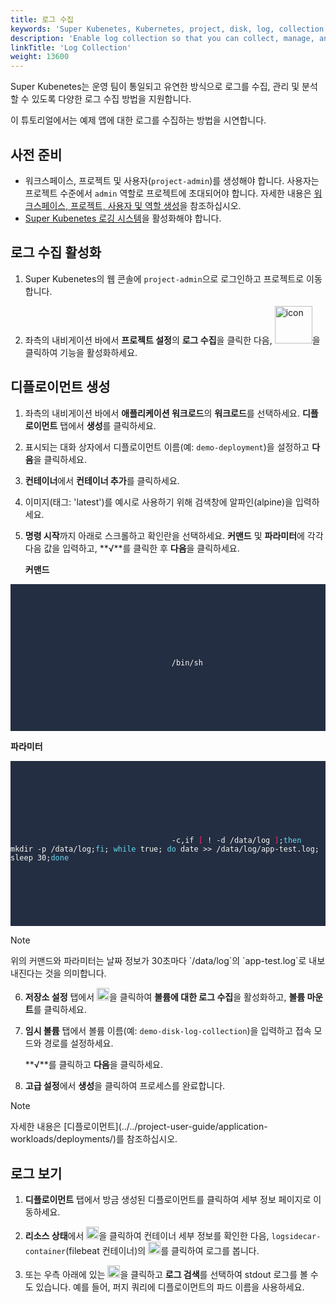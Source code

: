 ```yaml
---
title: 로그 수집
keywords: 'Super Kubenetes, Kubernetes, project, disk, log, collection'
description: 'Enable log collection so that you can collect, manage, and analyze logs in a unified way.'
linkTitle: 'Log Collection'
weight: 13600
---
```


Super Kubenetes는 운영 팀이 통일되고 유연한 방식으로 로그를 수집, 관리 및 분석할 수 있도록 다양한 로그 수집 방법을 지원합니다.

이 튜토리얼에서는 예제 앱에 대한 로그를 수집하는 방법을 시연합니다.

## 사전 준비

- 워크스페이스, 프로젝트 및 사용자(`project-admin`)를 생성해야 합니다. 사용자는 프로젝트 수준에서 `admin` 역할로 프로젝트에 초대되어야 합니다. 자세한 내용은 [워크스페이스, 프로젝트, 사용자 및 역할 생성](../../quick-start/create-workspace-and-project/)을 참조하십시오.
- [Super Kubenetes 로깅 시스템](../../pluggable-components/logging/)을 활성화해야 합니다.

## 로그 수집 활성화

1. Super Kubenetes의 웹 콘솔에 `project-admin`으로 로그인하고 프로젝트로 이동합니다.

2. 좌측의 내비게이션 바에서 **프로젝트 설정**의 **로그 수집**을 클릭한 다음, <img src="/dist/assets/docs/v3.3/project-administration/disk-log-collection/log-toggle-switch.png" width="60" alt="icon" />을 클릭하여 기능을 활성화하세요.

## 디플로이먼트 생성

1. 좌측의 내비게이션 바에서 **애플리케이션 워크로드**의 **워크로드**를 선택하세요. **디플로이먼트** 탭에서 **생성**를 클릭하세요.

2. 표시되는 대화 상자에서 디플로이먼트 이름(예: `demo-deployment`)을 설정하고 **다음**을 클릭하세요.

3. **컨테이너**에서 **컨테이너 추가**를 클릭하세요.

4. 이미지(태그: 'latest')를 예시로 사용하기 위해 검색창에 알파인(alpine)을 입력하세요.

5. **명령 시작**까지 아래로 스크롤하고 확인란을 선택하세요. **커맨드** 및 **파라미터**에 각각 다음 값을 입력하고, **√**를 클릭한 후 **다음**을 클릭하세요.

   **커맨드**

  <article className="highlight">
      <pre style="color: rgb(248, 248, 242); background: rgb(36, 46, 66); tab-size: 4;">
         <div className="copy-code-button" title="Copy Code"></div>
         <div className="code-over-div">
            <code>
               <p>
									/bin/sh
               </p>
            </code>
         </div>
      </pre>
   </article>

**파라미터**

   <article className="highlight">
      <pre style="color: rgb(248, 248, 242); background: rgb(36, 46, 66); tab-size: 4;">
         <div className="copy-code-button" title="Copy Code"></div>
         <div className="code-over-div">
            <code>
               <p>
									<span>-</span>c,if <span style="color:#f92672">[</span> ! -d /data/log <span style="color:#f92672">]</span>;<span style="color:#66d9ef">then</span> mkdir -p /data/log;<span style="color:#66d9ef">fi</span>; <span style="color:#66d9ef">while</span> true; <span style="color:#66d9ef">do</span> date &gt;&gt; /data/log/app-test.log; sleep 30;<span style="color:#66d9ef">done</span>
               </p>
            </code>
         </div>
      </pre>
   </article>

  <div className="notices note">
    <p>Note</p>
    <div>
      위의 커맨드와 파라미터는 날짜 정보가 30초마다 `/data/log`의 `app-test.log`로 내보내진다는 것을 의미합니다.
    </div>
  </div>

6. **저장소 설정** 탭에서 <img src="/dist/assets/docs/v3.3/project-administration/disk-log-collection/toggle-switch.png" width="20" alt="icon" />을 클릭하여 **볼륨에 대한 로그 수집**을 활성화하고, **볼륨 마운트**를 클릭하세요.

7. **임시 볼륨** 탭에서 볼륨 이름(예: `demo-disk-log-collection`)을 입력하고 접속 모드와 경로를 설정하세요.

   **√**를 클릭하고 **다음**을 클릭하세요.

8. **고급 설정**에서 **생성**을 클릭하여 프로세스를 완료합니다.

  <div className="notices note">
    <p>Note</p>
    <div>
      자세한 내용은 [디플로이먼트](../../project-user-guide/application-workloads/deployments/)를 참조하십시오.
    </div>
  </div>

## 로그 보기

1. **디플로이먼트** 탭에서 방금 생성된 디플로이먼트를 클릭하여 세부 정보 페이지로 이동하세요.

2. **리소스 상태**에서 <img src="/dist/assets/docs/v3.3/project-administration/disk-log-collection/arrow.png" width="20" alt="icon" />을 클릭하여 컨테이너 세부 정보를 확인한 다음, `logsidecar-container`(filebeat 컨테이너)의 <img src="/dist/assets/docs/v3.3/project-administration/disk-log-collection/log-icon.png" width="20" alt="icon" />를 클릭하여 로그를 봅니다.

3. 또는 우측 아래에 있는 <img src="/dist/assets/docs/v3.3/project-administration/disk-log-collection/toolbox.png" width="20" alt="icon" />을 클릭하고 **로그 검색**를 선택하여 stdout 로그를 볼 수도 있습니다. 예를 들어, 퍼지 쿼리에 디플로이먼트의 파드 이름을 사용하세요.
